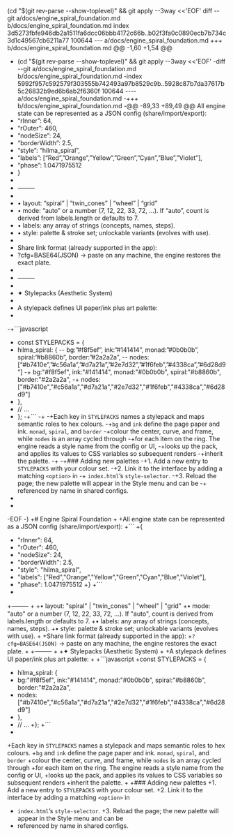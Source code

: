 (cd "$(git rev-parse --show-toplevel)" && git apply --3way <<'EOF' 
diff --git a/docs/engine_spiral_foundation.md b/docs/engine_spiral_foundation.md
index 3d5273fbfe946db2a1511fa6dcc06bbb4172c66b..b02f3fa0c0890ecb7b734c3d1c49567cb6211a77 100644
--- a/docs/engine_spiral_foundation.md
+++ b/docs/engine_spiral_foundation.md
@@ -1,60 +1,54 @@
- (cd "$(git rev-parse --show-toplevel)" && git apply --3way <<'EOF' 
-diff --git a/docs/engine_spiral_foundation.md b/docs/engine_spiral_foundation.md
-index 5992f957c592579f303555b742493a97b8529c9b..5928c87b7da37617b5c26832b9ed6b6ab2f6360f 100644
---- a/docs/engine_spiral_foundation.md
-+++ b/docs/engine_spiral_foundation.md
-@@ -89,33 +89,49 @@ All engine state can be represented as a JSON config (share/import/export):
-   “rInner”: 64,
-   “rOuter”: 460,
-   “nodeSize”: 24,
-   “borderWidth”: 2.5,
-   “style”: “hilma_spiral”,
-   “labels”: [“Red”,”Orange”,”Yellow”,”Green”,”Cyan”,”Blue”,”Violet”],
-   “phase”: 1.0471975512
- }
- 
- ⸻
- 
- •	layout: “spiral” | “twin_cones” | “wheel” | “grid”
- 	•	mode: “auto” or a number (7, 12, 22, 33, 72, …). If “auto”, count is derived from labels.length or defaults to 7.
- 	•	labels: any array of strings (concepts, names, steps).
- 	•	style: palette & stroke set; unlockable variants (evolves with use).
- 
- Share link format (already supported in the app):
- ?cfg=BASE64(JSON) → paste on any machine, the engine restores the exact plate.
- 
- ⸻
- 
- ✦ Stylepacks (Aesthetic System)
- 
- A stylepack defines UI paper/ink plus art palette:
- 
-+```javascript
- const STYLEPACKS = {
-   hilma_spiral: {
--    bg:”#f8f5ef”, ink:”#141414”, monad:”#0b0b0b”, spiral:”#b8860b”, border:”#2a2a2a”,
--    nodes:[“#b7410e”,”#c56a1a”,”#d7a21a”,”#2e7d32”,”#1f6feb”,”#4338ca”,”#6d28d9”]
-+    bg:"#f8f5ef", ink:"#141414", monad:"#0b0b0b", spiral:"#b8860b", border:"#2a2a2a",
-+    nodes:["#b7410e","#c56a1a","#d7a21a","#2e7d32","#1f6feb","#4338ca","#6d28d9"]
-   },
-   // ...
- };
-+```
-+
-+Each key in `STYLEPACKS` names a stylepack and maps semantic roles to hex colours.
-+`bg` and `ink` define the page paper and ink. `monad`, `spiral`, and `border`
-+colour the center, curve, and frame, while `nodes` is an array cycled through
-+for each item on the ring. The engine reads a style name from the config or UI,
-+looks up the pack, and applies its values to CSS variables so subsequent renders
-+inherit the palette.
-+
-+### Adding new palettes
-+1. Add a new entry to `STYLEPACKS` with your colour set.
-+2. Link it to the interface by adding a matching `<option>` in
-+   `index.html`’s `style-selector`.
-+3. Reload the page; the new palette will appear in the Style menu and can be
-+   referenced by name in shared configs.
- 
- 
-EOF
-)
+# Engine Spiral Foundation
+
+All engine state can be represented as a JSON config (share/import/export):
+```
+{
+  "rInner": 64,
+  "rOuter": 460,
+  "nodeSize": 24,
+  "borderWidth": 2.5,
+  "style": "hilma_spiral",
+  "labels": ["Red","Orange","Yellow","Green","Cyan","Blue","Violet"],
+  "phase": 1.0471975512
+}
+```
+
+⸻
+
+• layout: "spiral" | "twin_cones" | "wheel" | "grid"
+• mode: "auto" or a number (7, 12, 22, 33, 72, …). If "auto", count is derived from labels.length or defaults to 7.
+• labels: any array of strings (concepts, names, steps).
+• style: palette & stroke set; unlockable variants (evolves with use).
+
+Share link format (already supported in the app):
+`?cfg=BASE64(JSON)` → paste on any machine, the engine restores the exact plate.
+
+⸻
+
+✦ Stylepacks (Aesthetic System)
+
+A stylepack defines UI paper/ink plus art palette:
+
+```javascript
+const STYLEPACKS = {
+  hilma_spiral: {
+    bg:"#f8f5ef", ink:"#141414", monad:"#0b0b0b", spiral:"#b8860b", border:"#2a2a2a",
+    nodes:["#b7410e","#c56a1a","#d7a21a","#2e7d32","#1f6feb","#4338ca","#6d28d9"]
+  },
+  // ...
+};
+```
+
+Each key in `STYLEPACKS` names a stylepack and maps semantic roles to hex colours.
+`bg` and `ink` define the page paper and ink. `monad`, `spiral`, and `border`
+colour the center, curve, and frame, while `nodes` is an array cycled through
+for each item on the ring. The engine reads a style name from the config or UI,
+looks up the pack, and applies its values to CSS variables so subsequent renders
+inherit the palette.
+
+### Adding new palettes
+1. Add a new entry to `STYLEPACKS` with your colour set.
+2. Link it to the interface by adding a matching `<option>` in
+   `index.html`’s `style-selector`.
+3. Reload the page; the new palette will appear in the Style menu and can be
+   referenced by name in shared configs.
 
